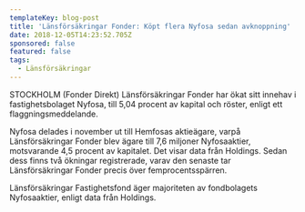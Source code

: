 ```yaml
---
templateKey: blog-post
title: 'Länsförsäkringar Fonder: Köpt flera Nyfosa sedan avknoppning'
date: 2018-12-05T14:23:52.705Z
sponsored: false
featured: false
tags:
  - Länsförsäkringar
---
```

STOCKHOLM (Fonder Direkt) Länsförsäkringar Fonder har ökat sitt innehav i fastighetsbolaget Nyfosa, till 5,04 procent av kapital och röster, enligt ett flaggningsmeddelande.

Nyfosa delades i november ut till Hemfosas aktieägare, varpå Länsförsäkringar Fonder blev ägare till 7,6 miljoner Nyfosaaktier, motsvarande 4,5 procent av kapitalet. Det visar data från Holdings. Sedan dess finns två ökningar registrerade, varav den senaste tar Länsförsäkringar Fonder precis över femprocentsspärren.

Länsförsäkringar Fastighetsfond äger majoriteten av fondbolagets Nyfosaaktier, enligt data från Holdings.
